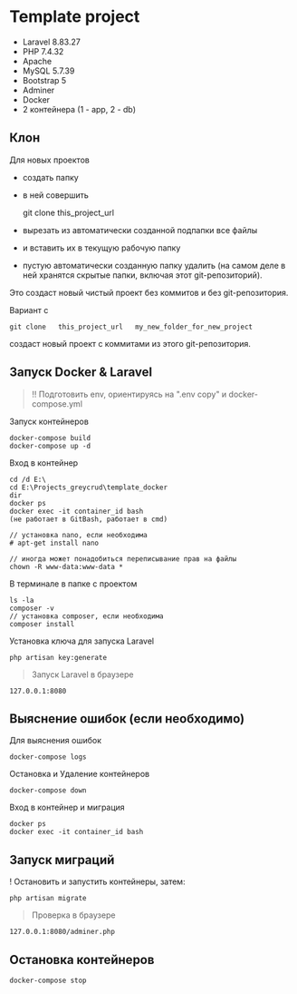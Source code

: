 # Template project

- Laravel 8.83.27 
- PHP 7.4.32
- Apache 
- MySQL 5.7.39
- Bootstrap 5
- Adminer
- Docker
- 2 контейнера (1 - app, 2 - db)

## Клон

Для новых проектов

- создать папку
- в ней совершить

    git clone this_project_url

- вырезать из автоматически созданной подпапки все файлы
- и вставить их в текущую рабочую папку
- пустую автоматически созданную папку удалить (на самом деле в ней хранятся скрытые папки, включая этот git-репозиторий).

Это создаст новый чистый проект без коммитов и без git-репозитория.

Вариант с 

    git clone   this_project_url   my_new_folder_for_new_project
    
создаст новый проект c коммитами из этого git-репозитория.

## Запуск Docker & Laravel

> !! Подготовить env, ориентируясь на ".env copy" и docker-compose.yml 

Запуск контейнеров

    docker-compose build
    docker-compose up -d

Вход в контейнер

    cd /d E:\
    cd E:\Projects_greycrud\template_docker
    dir
    docker ps
    docker exec -it container_id bash 
    (не работает в GitBash, работает в cmd)

    // установка nano, если необходима
    # apt-get install nano

    // иногда может понадобиться переписывание прав на файлы
    chown -R www-data:www-data *

В терминале в папке с проектом

    ls -la
    composer -v
    // установка composer, если необходима
    composer install

Установка ключа для запуска Laravel

    php artisan key:generate

> Запуск Laravel в браузере

    127.0.0.1:8080

## Выяснение ошибок (если необходимо)

Для выяснения ошибок
  
    docker-compose logs

Остановка и Удаление контейнеров

    docker-compose down 

Вход в контейнер и миграция

    docker ps
    docker exec -it container_id bash

## Запуск миграций

! Остановить и запустить контейнеры, затем:

    php artisan migrate

> Проверка в браузере

    127.0.0.1:8080/adminer.php

## Остановка контейнеров

    docker-compose stop
